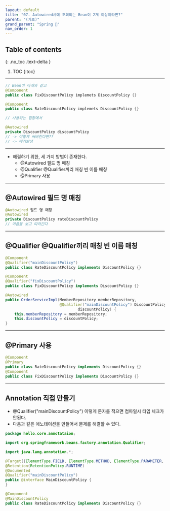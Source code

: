 ```yaml
---
layout: default
title: "07. Autowired시에 조회되는 Bean이 2개 이상이라면?"
parent: "(기초)"
grand_parent: "Spring 🐍"
nav_order: 1
---
```


## Table of contents
{: .no_toc .text-delta }

1. TOC
{:toc}

---

```java
// Bean이 아래와 같고
@Component
public class FixDiscountPolicy implemets DiscountPolicy {}

@Component
public class RateDiscountPolicy implemets DiscountPolicy {}

// 사용하는 입장에서

@Autowired
private DiscountPolicy discountPolicy
// -> 이렇게 써버린다면??
// -> 에러발생
```

---

* 해결하기 위한, 세 가지 방법이 존재한다.
    * @Autowired 필드 명 매칭 
    * @Qualifier @Qualifier끼리 매칭 빈 이름 매칭 
    * @Primary 사용

---

## @Autowired 필드 명 매칭

```java
@Autowired 필드 명 매칭 
@Autowired 
private DiscountPolicy rateDiscountPolicy
// 이름을 보고 따라간다
```

---

## @Qualifier @Qualifier끼리 매칭 빈 이름 매칭

```java
@Component
@Qualifier("mainDiscountPolicy")
public class RateDiscountPolicy implements DiscountPolicy {}
```

```java
@Component
@Qualifier("fixDiscountPolicy")
public class FixDiscountPolicy implements DiscountPolicy {}
```

```java
@Autowired
public OrderServiceImpl(MemberRepository memberRepository,
                        @Qualifier("mainDiscountPolicy") DiscountPolicy
                                discountPolicy) {
    this.memberRepository = memberRepository;
    this.discountPolicy = discountPolicy;
}
```

---

## @Primary 사용

```java
@Component
@Primary
public class RateDiscountPolicy implements DiscountPolicy {}
@Component
public class FixDiscountPolicy implements DiscountPolicy {}
```

---

## Annotation 직접 만들기

* @Qualifier("mainDiscountPolicy") 이렇게 문자를 적으면 컴파일시 타입 체크가 안된다. 
* 다음과 같은 애노테이션을 만들어서 문제를 해결할 수 있다.

```java
package hello.core.annotataion;

import org.springframework.beans.factory.annotation.Qualifier;

import java.lang.annotation.*;

@Target({ElementType.FIELD, ElementType.METHOD, ElementType.PARAMETER, ElementType.TYPE, ElementType.ANNOTATION_TYPE})
@Retention(RetentionPolicy.RUNTIME)
@Documented
@Qualifier("mainDiscountPolicy")
public @interface MainDiscountPolicy {
}
```

```java
@Component
@MainDiscountPolicy
public class RateDiscountPolicy implements DiscountPolicy {}
```